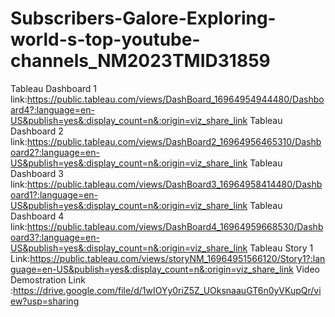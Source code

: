 # Subscribers-Galore-Exploring-world-s-top-youtube-channels_NM2023TMID31859

Tableau Dashboard 1 link:https://public.tableau.com/views/DashBoard_16964954944480/Dashboard4?:language=en-US&publish=yes&:display_count=n&:origin=viz_share_link
Tableau Dashboard 2 link:https://public.tableau.com/views/DashBoard2_16964956465310/Dashboard2?:language=en-US&publish=yes&:display_count=n&:origin=viz_share_link
Tableau Dashboard 3 link:https://public.tableau.com/views/DashBoard3_16964958414480/Dashboard1?:language=en-US&publish=yes&:display_count=n&:origin=viz_share_link
Tableau Dashboard 4 link:https://public.tableau.com/views/DashBoard4_16964959668530/Dashboard3?:language=en-US&publish=yes&:display_count=n&:origin=viz_share_link
Tableau Story 1 Link:https://public.tableau.com/views/storyNM_16964951566120/Story1?:language=en-US&publish=yes&:display_count=n&:origin=viz_share_link
Video Demostration Link :https://drive.google.com/file/d/1wIOYy0riZ5Z_UOksnaauGT6n0yVKupQr/view?usp=sharing
